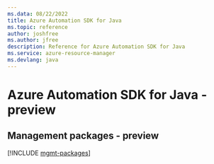 ```yaml
---
ms.data: 08/22/2022
title: Azure Automation SDK for Java
ms.topic: reference
author: joshfree
ms.author: jfree
description: Reference for Azure Automation SDK for Java
ms.service: azure-resource-manager
ms.devlang: java
---
```

# Azure Automation SDK for Java - preview

## Management packages - preview
[!INCLUDE [mgmt-packages](automation-mgmt-index.md)]
